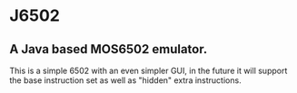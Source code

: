 # J6502
## A Java based MOS6502 emulator.

This is a simple 6502 with an even simpler GUI, in the future it will support the base instruction set as well as
"hidden" extra instructions.
